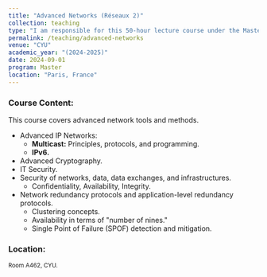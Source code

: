 ```yaml
---
title: "Advanced Networks (Réseaux 2)"
collection: teaching
type: "I am responsible for this 50-hour lecture course under the Master program in Intelligent and Communicating Systems."
permalink: /teaching/advanced-networks
venue: "CYU"
academic_year: "(2024-2025)"
date: 2024-09-01
program: Master
location: "Paris, France"
---
```


### Course Content:
This course covers advanced network tools and methods.
- Advanced IP Networks:
  - **Multicast:** Principles, protocols, and programming.
  - **IPv6.**
- Advanced Cryptography.
- IT Security.
- Security of networks, data, data exchanges, and infrastructures.
  - Confidentiality, Availability, Integrity.
- Network redundancy protocols and application-level redundancy protocols.
  - Clustering concepts.
  - Availability in terms of "number of nines."
  - Single Point of Failure (SPOF) detection and mitigation.
### Location:
<span style="font-size: smaller;">Room A462, CYU.</span>

